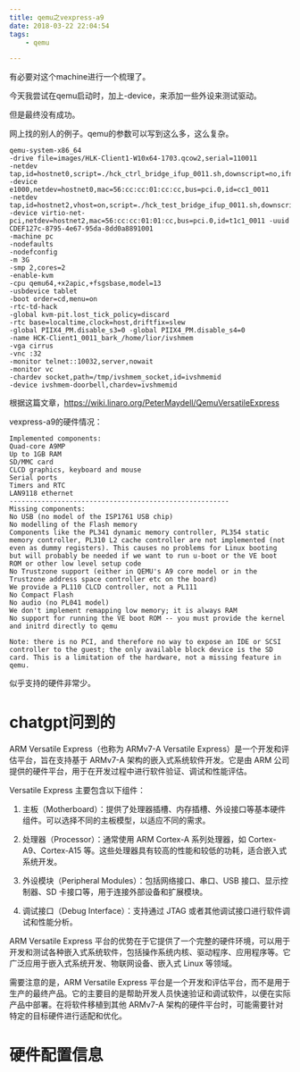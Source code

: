 ```yaml
---
title: qemu之vexpress-a9
date: 2018-03-22 22:04:54
tags:
	- qemu

---
```




有必要对这个machine进行一个梳理了。

今天我尝试在qemu启动时，加上-device，来添加一些外设来测试驱动。

但是最终没有成功。



网上找的别人的例子。qemu的参数可以写到这么多，这么复杂。

```
qemu-system-x86_64 
-drive file=images/HLK-Client1-W10x64-1703.qcow2,serial=110011 
-netdev tap,id=hostnet0,script=./hck_ctrl_bridge_ifup_0011.sh,downscript=no,ifname=cc1_0011 -device e1000,netdev=hostnet0,mac=56:cc:cc:01:cc:cc,bus=pci.0,id=cc1_0011 
-netdev tap,id=hostnet2,vhost=on,script=./hck_test_bridge_ifup_0011.sh,downscript=no,ifname=t1c1_0011,queues=1 
-device virtio-net-pci,netdev=hostnet2,mac=56:cc:cc:01:01:cc,bus=pci.0,id=t1c1_0011 -uuid CDEF127c-8795-4e67-95da-8dd0a8891001 
-machine pc 
-nodefaults 
-nodefconfig 
-m 3G 
-smp 2,cores=2 
-enable-kvm 
-cpu qemu64,+x2apic,+fsgsbase,model=13 
-usbdevice tablet 
-boot order=cd,menu=on 
-rtc-td-hack 
-global kvm-pit.lost_tick_policy=discard 
-rtc base=localtime,clock=host,driftfix=slew 
-global PIIX4_PM.disable_s3=0 -global PIIX4_PM.disable_s4=0 
-name HCK-Client1_0011_bark_/home/lior/ivshmem 
-vga cirrus 
-vnc :32 
-monitor telnet::10032,server,nowait 
-monitor vc 
-chardev socket,path=/tmp/ivshmem_socket,id=ivshmemid 
-device ivshmem-doorbell,chardev=ivshmemid
```



根据这篇文章，https://wiki.linaro.org/PeterMaydell/QemuVersatileExpress

vexpress-a9的硬件情况：

```
Implemented components:
Quad-core A9MP
Up to 1GB RAM
SD/MMC card
CLCD graphics, keyboard and mouse
Serial ports
Timers and RTC
LAN9118 ethernet
-------------------------------------------------------
Missing components:
No USB (no model of the ISP1761 USB chip)
No modelling of the Flash memory
Components like the PL341 dynamic memory controller, PL354 static memory controller, PL310 L2 cache controller are not implemented (not even as dummy registers). This causes no problems for Linux booting but will probably be needed if we want to run u-boot or the VE boot ROM or other low level setup code
No Trustzone support (either in QEMU's A9 core model or in the Trustzone address space controller etc on the board)
We provide a PL110 CLCD controller, not a PL111
No Compact Flash
No audio (no PL041 model)
We don't implement remapping low memory; it is always RAM
No support for running the VE boot ROM -- you must provide the kernel and initrd directly to qemu

Note: there is no PCI, and therefore no way to expose an IDE or SCSI controller to the guest; the only available block device is the SD card. This is a limitation of the hardware, not a missing feature in qemu.
```

似乎支持的硬件非常少。

# chatgpt问到的

ARM Versatile Express（也称为 ARMv7-A Versatile Express）是一个开发和评估平台，旨在支持基于 ARMv7-A 架构的嵌入式系统软件开发。它是由 ARM 公司提供的硬件平台，用于在开发过程中进行软件验证、调试和性能评估。

Versatile Express 主要包含以下组件：

1. 主板（Motherboard）：提供了处理器插槽、内存插槽、外设接口等基本硬件组件。可以选择不同的主板模型，以适应不同的需求。

2. 处理器（Processor）：通常使用 ARM Cortex-A 系列处理器，如 Cortex-A9、Cortex-A15 等。这些处理器具有较高的性能和较低的功耗，适合嵌入式系统开发。

3. 外设模块（Peripheral Modules）：包括网络接口、串口、USB 接口、显示控制器、SD 卡接口等，用于连接外部设备和扩展模块。

4. 调试接口（Debug Interface）：支持通过 JTAG 或者其他调试接口进行软件调试和性能分析。

ARM Versatile Express 平台的优势在于它提供了一个完整的硬件环境，可以用于开发和测试各种嵌入式系统软件，包括操作系统内核、驱动程序、应用程序等。它广泛应用于嵌入式系统开发、物联网设备、嵌入式 Linux 等领域。

需要注意的是，ARM Versatile Express 平台是一个开发和评估平台，而不是用于生产的最终产品。它的主要目的是帮助开发人员快速验证和调试软件，以便在实际产品中部署。在将软件移植到其他 ARMv7-A 架构的硬件平台时，可能需要针对特定的目标硬件进行适配和优化。

# 硬件配置信息


